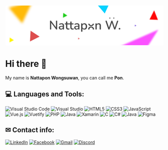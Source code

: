 ![Banner](https://github.com/nattaponwongs/nattaponwongs/blob/main/Banner.png?raw=true)

<!-- <img align='left' src='https://github.com/mayankchaudhary26/Cool-Readme-ideas/blob/master/data/octocat/ironcat.jpg' width='300"'> -->

# Hi there 👋
My name is **Nattapon Wongsuwan**, you can call me **Pon**. 

## **💻 Languages and Tools:** 
![Visual Studio Code](https://img.shields.io/badge/Visual%20Studio%20Code-0078d7.svg?style=for-the-badge&logo=visual-studio-code&logoColor=white)
![Visual Studio](https://img.shields.io/badge/Visual%20Studio-5C2D91.svg?style=for-the-badge&logo=visual-studio&logoColor=white)
![HTML5](https://img.shields.io/badge/html5-%23E34F26.svg?style=for-the-badge&logo=html5&logoColor=white)
![CSS3](https://img.shields.io/badge/css3-%231572B6.svg?style=for-the-badge&logo=css3&logoColor=white)
![JavaScript](https://img.shields.io/badge/javascript-%23323330.svg?style=for-the-badge&logo=javascript&logoColor=%23F7DF1E)
![Vue.js](https://img.shields.io/badge/vuejs-%2335495e.svg?style=for-the-badge&logo=vuedotjs&logoColor=%234FC08D)
![Vuetify](https://img.shields.io/badge/Vuetify-1867C0?style=for-the-badge&logo=vuetify&logoColor=AEDDFF)
![PHP](https://img.shields.io/badge/php-%23777BB4.svg?style=for-the-badge&logo=php&logoColor=white)
![Java](https://img.shields.io/badge/java-%23ED8B00.svg?style=for-the-badge&logo=java&logoColor=white)
![Xamarin](https://img.shields.io/badge/Xamarin-3199DC?style=for-the-badge&logo=xamarin&logoColor=white)
![C](https://img.shields.io/badge/c-%2300599C.svg?style=for-the-badge&logo=c&logoColor=white)
![C#](https://img.shields.io/badge/c%23-%23239120.svg?style=for-the-badge&logo=c-sharp&logoColor=white)
![Java](https://img.shields.io/badge/java-%23ED8B00.svg?style=for-the-badge&logo=java&logoColor=white)
![Figma](https://img.shields.io/badge/figma-%23F24E1E.svg?style=for-the-badge&logo=figma&logoColor=white) 


## ✉ Contact info:

[<img alt="LinkedIn" src="https://img.shields.io/badge/linkedin-%230077B5.svg?style=for-the-badge&logo=linkedin&logoColor=white"/>](https://www.linkedin.com/in/nattapon-w/)
[<img alt="Facebook" src="https://img.shields.io/badge/Facebook-%231877F2.svg?style=for-the-badge&logo=Facebook&logoColor=white"/>](https://www.facebook.com/nattapon.wongs)
[<img alt="Gmail" src="https://img.shields.io/badge/Gmail-D14836?style=for-the-badge&logo=gmail&logoColor=white"/>](mailto:nattapon.wongs@gmail.com)
[<img alt="Discord" src="https://img.shields.io/badge/Nattapon.W-%237289DA.svg?style=for-the-badge&logo=discord&logoColor=white"/>](https://discordapp.com/users/nattapon-w#9166)
<br>
<!--
# GitHub Stats :bar_chart:

<a href="https://github.com/hgcassiopeia/hgcassiopeia">
  <img height="180em" src="https://github-readme-stats.vercel.app/api?username=nattaponwongs&show_icons=true&hide_border=true&&count_private=true&include_all_commits=true" />
</a>
<a href="https://github.com/hgcassiopeia/hgcassiopeia">
  <img height="180em" src="https://github-readme-stats.vercel.app/api/top-langs/?username=nattaponwongs&exclude_repo=KNN-Image-Classification&show_icons=true&hide_border=true&layout=compact&langs_count=8"/>
</a>

**nattaponwongs/nattaponwongs** is a ✨ _special_ ✨ repository because its `README.md` (this file) appears on your GitHub profile.

Here are some ideas to get you started:

- 🔭 I’m currently working on ...
- 🌱 I’m currently learning ...
- 👯 I’m looking to collaborate on ...
- 🤔 I’m looking for help with ...
- 💬 Ask me about ...
- 📫 How to reach me: ...
- 😄 Pronouns: ...
- ⚡ Fun fact: ...
-->

<!--![svg](https://raw.githubusercontent.com/yoshi389111/github-profile-3d-contrib/main/docs/demo/profile-green-animate.svg)
-->
